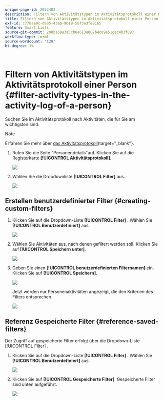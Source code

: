 ```yaml
---
unique-page-id: 2952402
description: Filtern von Aktivitätstypen im Aktivitätsprotokoll einer Person - Marketo Docs - Produktdokumentation
title: Filtern von Aktivitätstypen im Aktivitätsprotokoll einer Person
exl-id: c778aa9c-d985-43ab-9018-58f3e3fe8165
feature: Smart Lists
source-git-commit: 208ba59e3a5cb8e613e887b4c89e51cec4b3f897
workflow-type: tm+mt
source-wordcount: '128'
ht-degree: 1%

---
```


# Filtern von Aktivitätstypen im Aktivitätsprotokoll einer Person {#filter-activity-types-in-the-activity-log-of-a-person}

Suchen Sie im Aktivitätsprotokoll nach Aktivitäten, die für Sie am wichtigsten sind.

>[!NOTE]
>
>Erfahren Sie mehr über [das Aktivitätsprotokoll](/help/marketo/product-docs/core-marketo-concepts/smart-lists-and-static-lists/managing-people-in-smart-lists/locate-the-activity-log-for-a-person.md){target="_blank"}.

1. Rufen Sie die Seite &quot;Personendetails&quot;auf. Klicken Sie auf die Registerkarte **[!UICONTROL Aktivitätsprotokoll]**.

   ![](assets/one.png)

1. Wählen Sie die Dropdownliste **[!UICONTROL Filter]** aus.

   ![](assets/two-3.png)

## Erstellen benutzerdefinierter Filter {#creating-custom-filters}

1. Klicken Sie auf die Dropdown-Liste **[!UICONTROL Filter]** . Wählen Sie **[!UICONTROL Benutzerdefiniert]** aus.

   ![](assets/three-3.png)

1. Wählen Sie Aktivitäten aus, nach denen gefiltert werden soll. Klicken Sie auf **[!UICONTROL Speichern unter]**.

   ![](assets/image2015-4-27-22-3a55-3a43.png)

1. Geben Sie einen **[!UICONTROL benutzerdefinierten Filternamen]** ein. Klicken Sie auf **[!UICONTROL Speichern]**.

   ![](assets/five-1.png)

   Jetzt werden nur Personenaktivitäten angezeigt, die den Kriterien des Filters entsprechen.

   ![](assets/six-1.png)

## Referenz Gespeicherte Filter {#reference-saved-filters}

Der Zugriff auf gespeicherte Filter erfolgt über die Dropdown-Liste [!UICONTROL Filter] .

1. Klicken Sie auf die Dropdown-Liste **[!UICONTROL Filter]** . Wählen Sie **[!UICONTROL Benutzerdefiniert]** aus.

   ![](assets/seven-1.png)

1. Klicken Sie auf **[!UICONTROL Gespeicherte Filter]**. Gespeicherte Filter sind unten aufgeführt.

   ![](assets/eight.png)
